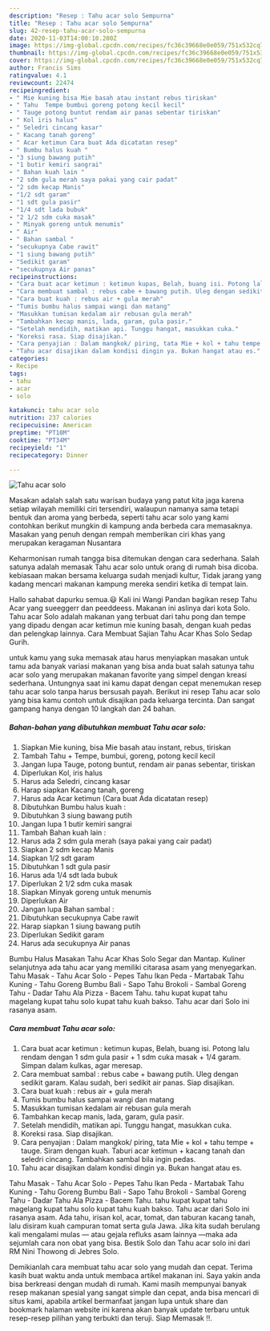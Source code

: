 ```yaml
---
description: "Resep : Tahu acar solo Sempurna"
title: "Resep : Tahu acar solo Sempurna"
slug: 42-resep-tahu-acar-solo-sempurna
date: 2020-11-03T14:00:10.200Z
image: https://img-global.cpcdn.com/recipes/fc36c39668e0e059/751x532cq70/tahu-acar-solo-foto-resep-utama.jpg
thumbnail: https://img-global.cpcdn.com/recipes/fc36c39668e0e059/751x532cq70/tahu-acar-solo-foto-resep-utama.jpg
cover: https://img-global.cpcdn.com/recipes/fc36c39668e0e059/751x532cq70/tahu-acar-solo-foto-resep-utama.jpg
author: Francis Sims
ratingvalue: 4.1
reviewcount: 22474
recipeingredient:
- " Mie kuning bisa Mie basah atau instant rebus tiriskan"
- " Tahu  Tempe bumbui goreng potong kecil kecil"
- " Tauge potong buntut rendam air panas sebentar tiriskan"
- " Kol iris halus"
- " Seledri cincang kasar"
- " Kacang tanah goreng"
- " Acar ketimun Cara buat Ada dicatatan resep"
- " Bumbu halus kuah "
- "3 siung bawang putih"
- "1 butir kemiri sangrai"
- " Bahan kuah lain "
- "2 sdm gula merah saya pakai yang cair padat"
- "2 sdm kecap Manis"
- "1/2 sdt garam"
- "1 sdt gula pasir"
- "1/4 sdt lada bubuk"
- "2 1/2 sdm cuka masak"
- " Minyak goreng untuk menumis"
- " Air"
- " Bahan sambal "
- "secukupnya Cabe rawit"
- "1 siung bawang putih"
- "Sedikit garam"
- "secukupnya Air panas"
recipeinstructions:
- "Cara buat acar ketimun : ketimun kupas, Belah, buang isi. Potong lalu rendam dengan 1 sdm gula pasir + 1 sdm cuka masak + 1/4 garam. Simpan dalam kulkas, agar meresap."
- "Cara membuat sambal : rebus cabe + bawang putih. Uleg dengan sedikit garam. Kalau sudah, beri sedikit air panas. Siap disajikan."
- "Cara buat kuah : rebus air + gula merah"
- "Tumis bumbu halus sampai wangi dan matang"
- "Masukkan tumisan kedalam air rebusan gula merah"
- "Tambahkan kecap manis, lada, garam, gula pasir."
- "Setelah mendidih, matikan api. Tunggu hangat, masukkan cuka."
- "Koreksi rasa. Siap disajikan."
- "Cara penyajian : Dalam mangkok/ piring, tata Mie + kol + tahu tempe + tauge. Siram dengan kuah. Taburi acar ketimun + kacang tanah dan seledri cincang. Tambahkan sambal bila ingin pedas."
- "Tahu acar disajikan dalam kondisi dingin ya. Bukan hangat atau es."
categories:
- Recipe
tags:
- tahu
- acar
- solo

katakunci: tahu acar solo 
nutrition: 237 calories
recipecuisine: American
preptime: "PT10M"
cooktime: "PT34M"
recipeyield: "1"
recipecategory: Dinner

---
```



![Tahu acar solo](https://img-global.cpcdn.com/recipes/fc36c39668e0e059/751x532cq70/tahu-acar-solo-foto-resep-utama.jpg)

Masakan adalah salah satu warisan budaya yang patut kita jaga karena setiap wilayah memiliki ciri tersendiri, walaupun namanya sama tetapi bentuk dan aroma yang berbeda, seperti tahu acar solo yang kami contohkan berikut mungkin di kampung anda berbeda cara memasaknya. Masakan yang penuh dengan rempah memberikan ciri khas yang merupakan keragaman Nusantara

Keharmonisan rumah tangga bisa ditemukan dengan cara sederhana. Salah satunya adalah memasak Tahu acar solo untuk orang di rumah bisa dicoba. kebiasaan makan bersama keluarga sudah menjadi kultur, Tidak jarang yang kadang mencari makanan kampung mereka sendiri ketika di tempat lain.

Hallo sahabat dapurku semua.😃 Kali ini Wangi Pandan bagikan resep Tahu Acar yang sueeggerr dan peeddeess. Makanan ini aslinya dari kota Solo. Tahu acar Solo adalah makanan yang terbuat dari tahu pong dan tempe yang dipadu dengan acar ketimun mie kuning basah, dengan kuah pedas dan pelengkap lainnya. Cara Membuat Sajian Tahu Acar Khas Solo Sedap Gurih.

untuk kamu yang suka memasak atau harus menyiapkan masakan untuk tamu ada banyak variasi makanan yang bisa anda buat salah satunya tahu acar solo yang merupakan makanan favorite yang simpel dengan kreasi sederhana. Untungnya saat ini kamu dapat dengan cepat menemukan resep tahu acar solo tanpa harus bersusah payah.
Berikut ini resep Tahu acar solo yang bisa kamu contoh untuk disajikan pada keluarga tercinta. Dan sangat gampang hanya dengan 10 langkah dan 24 bahan.


<!--inarticleads1-->

##### Bahan-bahan yang dibutuhkan membuat Tahu acar solo:

1. Siapkan  Mie kuning, bisa Mie basah atau instant, rebus, tiriskan
1. Tambah  Tahu + Tempe, bumbui, goreng, potong kecil kecil
1. Jangan lupa  Tauge, potong buntut, rendam air panas sebentar, tiriskan
1. Diperlukan  Kol, iris halus
1. Harus ada  Seledri, cincang kasar
1. Harap siapkan  Kacang tanah, goreng
1. Harus ada  Acar ketimun (Cara buat Ada dicatatan resep)
1. Dibutuhkan  Bumbu halus kuah :
1. Dibutuhkan 3 siung bawang putih
1. Jangan lupa 1 butir kemiri sangrai
1. Tambah  Bahan kuah lain :
1. Harus ada 2 sdm gula merah (saya pakai yang cair padat)
1. Siapkan 2 sdm kecap Manis
1. Siapkan 1/2 sdt garam
1. Dibutuhkan 1 sdt gula pasir
1. Harus ada 1/4 sdt lada bubuk
1. Diperlukan 2 1/2 sdm cuka masak
1. Siapkan  Minyak goreng untuk menumis
1. Diperlukan  Air
1. Jangan lupa  Bahan sambal :
1. Dibutuhkan secukupnya Cabe rawit
1. Harap siapkan 1 siung bawang putih
1. Diperlukan Sedikit garam
1. Harus ada secukupnya Air panas


Bumbu Halus Masakan Tahu Acar Khas Solo Segar dan Mantap. Kuliner selanjutnya ada tahu acar yang memiliki citarasa asam yang menyegarkan. Tahu Masak - Tahu Acar Solo - Pepes Tahu Ikan Peda - Martabak Tahu Kuning - Tahu Goreng Bumbu Bali - Sapo Tahu Brokoli - Sambal Goreng Tahu - Dadar Tahu Ala Pizza - Bacem Tahu. tahu kupat kupat tahu magelang kupat tahu solo kupat tahu kuah bakso. Tahu acar dari Solo ini rasanya asam. 

<!--inarticleads2-->

##### Cara membuat  Tahu acar solo:

1. Cara buat acar ketimun : ketimun kupas, Belah, buang isi. Potong lalu rendam dengan 1 sdm gula pasir + 1 sdm cuka masak + 1/4 garam. Simpan dalam kulkas, agar meresap.
1. Cara membuat sambal : rebus cabe + bawang putih. Uleg dengan sedikit garam. Kalau sudah, beri sedikit air panas. Siap disajikan.
1. Cara buat kuah : rebus air + gula merah
1. Tumis bumbu halus sampai wangi dan matang
1. Masukkan tumisan kedalam air rebusan gula merah
1. Tambahkan kecap manis, lada, garam, gula pasir.
1. Setelah mendidih, matikan api. Tunggu hangat, masukkan cuka.
1. Koreksi rasa. Siap disajikan.
1. Cara penyajian : Dalam mangkok/ piring, tata Mie + kol + tahu tempe + tauge. Siram dengan kuah. Taburi acar ketimun + kacang tanah dan seledri cincang. Tambahkan sambal bila ingin pedas.
1. Tahu acar disajikan dalam kondisi dingin ya. Bukan hangat atau es.


Tahu Masak - Tahu Acar Solo - Pepes Tahu Ikan Peda - Martabak Tahu Kuning - Tahu Goreng Bumbu Bali - Sapo Tahu Brokoli - Sambal Goreng Tahu - Dadar Tahu Ala Pizza - Bacem Tahu. tahu kupat kupat tahu magelang kupat tahu solo kupat tahu kuah bakso. Tahu acar dari Solo ini rasanya asam. Ada tahu, irisan kol, acar, tomat, dan taburan kacang tanah, lalu disiram kuah campuran tomat serta gula Jawa. Jika kita sudah berulang kali mengalami mulas — atau gejala refluks asam lainnya —maka ada sejumlah cara non obat yang bisa. Bestik Solo dan Tahu acar solo ini dari RM Nini Thowong di Jebres Solo. 

Demikianlah cara membuat tahu acar solo yang mudah dan cepat. Terima kasih buat waktu anda untuk membaca artikel makanan ini. Saya yakin anda bisa berkreasi dengan mudah di rumah. Kami masih mempunyai banyak resep makanan spesial yang sangat simple dan cepat, anda bisa mencari di situs kami, apabila artikel bermanfaat jangan lupa untuk share dan bookmark halaman website ini karena akan banyak update terbaru untuk resep-resep pilihan yang terbukti dan teruji. Siap Memasak !!. 
